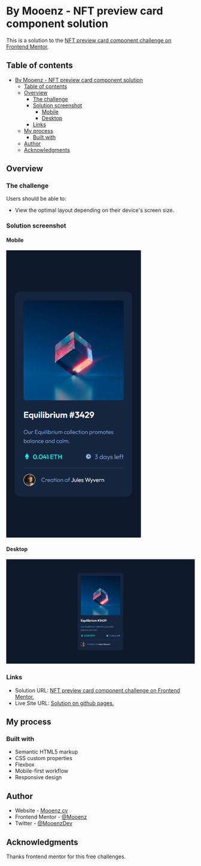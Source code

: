 # By Mooenz - NFT preview card component solution

This is a solution to the [NFT preview card component challenge on Frontend Mentor](https://www.frontendmentor.io/challenges/nft-preview-card-component-SbdUL_w0U).

## Table of contents

- [By Mooenz - NFT preview card component solution](#by-mooenz---nft-preview-card-component-solution)
  - [Table of contents](#table-of-contents)
  - [Overview](#overview)
    - [The challenge](#the-challenge)
    - [Solution screenshot](#solution-screenshot)
      - [Mobile](#mobile)
      - [Desktop](#desktop)
    - [Links](#links)
  - [My process](#my-process)
    - [Built with](#built-with)
  - [Author](#author)
  - [Acknowledgments](#acknowledgments)

## Overview

### The challenge

Users should be able to:

- View the optimal layout depending on their device's screen size.

### Solution screenshot

#### Mobile

![Mobile](./solution-capture/mooenz-mobile-solution.jpg)

#### Desktop

![Desktop](./solution-capture/mooenz-desktop-solution.jpg)

### Links

- Solution URL: [NFT preview card component challenge on Frontend Mentor.](https://www.frontendmentor.io/solutions/html-css-scss-flexbox-mobile-first-and-responsive-design-qthqoim-j)
- Live Site URL: [Solution on github pages.](https://mooenz.github.io/frontend-mentor-portafolio/nft-preview-card-component-main/)

## My process

### Built with

- Semantic HTML5 markup
- CSS custom properties
- Flexbox
- Mobile-first workflow
- Responsive design

## Author

- Website - [Mooenz cv](https://mooenz.github.io/curriculum-vitae/)
- Frontend Mentor - [@Mooenz](https://www.frontendmentor.io/profile/Mooenz)
- Twitter - [@MooenzDev](https://www.twitter.com/MooenzDev)

## Acknowledgments

Thanks frontend mentor for this free challenges.
